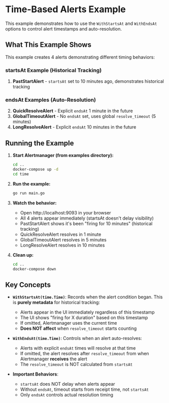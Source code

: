# Time-Based Alerts Example

This example demonstrates how to use the `WithStartsAt` and `WithEndsAt` options to control alert timestamps and auto-resolution.

## What This Example Shows

This example creates 4 alerts demonstrating different timing behaviors:

### startsAt Example (Historical Tracking)
1. **PastStartAlert** - `startsAt` set to 10 minutes ago, demonstrates historical tracking

### endsAt Examples (Auto-Resolution)
2. **QuickResolveAlert** - Explicit `endsAt` 1 minute in the future
3. **GlobalTimeoutAlert** - No `endsAt` set, uses global `resolve_timeout` (5 minutes)
4. **LongResolveAlert** - Explicit `endsAt` 10 minutes in the future

## Running the Example

1. **Start Alertmanager (from examples directory):**
   ```bash
   cd ..
   docker-compose up -d
   cd time
   ```

2. **Run the example:**
   ```bash
   go run main.go
   ```

3. **Watch the behavior:**
   - Open http://localhost:9093 in your browser
   - All 4 alerts appear immediately (startsAt doesn't delay visibility)
   - PastStartAlert shows it's been "firing for 10 minutes" (historical tracking)
   - QuickResolveAlert resolves in 1 minute
   - GlobalTimeoutAlert resolves in 5 minutes
   - LongResolveAlert resolves in 10 minutes

4. **Clean up:**
   ```bash
   cd ..
   docker-compose down
   ```

## Key Concepts

- **`WithStartsAt(time.Time)`**: Records when the alert condition began. This is **purely metadata** for historical tracking:
  - Alerts appear in the UI immediately regardless of this timestamp
  - The UI shows "firing for X duration" based on this timestamp
  - If omitted, Alertmanager uses the current time
  - **Does NOT affect** when `resolve_timeout` starts counting

- **`WithEndsAt(time.Time)`**: Controls when an alert auto-resolves:
  - Alerts with explicit `endsAt` times will resolve at that time
  - If omitted, the alert resolves after `resolve_timeout` from when Alertmanager **receives** the alert
  - The `resolve_timeout` is NOT calculated from `startsAt`

- **Important Behaviors**:
  - `startsAt` does NOT delay when alerts appear
  - Without `endsAt`, timeout starts from receipt time, not `startsAt`
  - Only `endsAt` controls actual resolution timing
